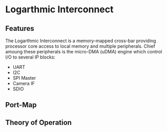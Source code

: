 # Logarthmic Interconnect

## Features
The Logarthmic Interconnect is a memory-mapped cross-bar providing processor core access to local memory and multiple peripherals.
Chief amoung these peripherals is the micro-DMA (uDMA) engine which control I/O to several IP blocks:
* UART
* I2C
* SPI Master
* Camera IF
* SDIO

## Port-Map

## Theory of Operation
